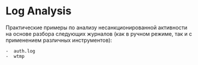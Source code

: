#  Log Analysis
  Практические примеры по анализу несанкционированной активности на основе разбора следующих журналов (как в ручном режиме, так и с применением различных инструментов):

    -  auth.log
    -  wtmp
  
